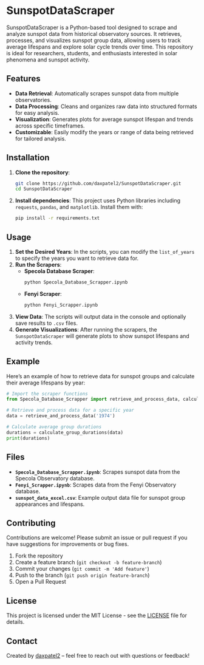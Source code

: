 # SunspotDataScraper

SunspotDataScraper is a Python-based tool designed to scrape and analyze sunspot data from historical observatory sources. It retrieves, processes, and visualizes sunspot group data, allowing users to track average lifespans and explore solar cycle trends over time. This repository is ideal for researchers, students, and enthusiasts interested in solar phenomena and sunspot activity.

## Features

- **Data Retrieval**: Automatically scrapes sunspot data from multiple observatories.
- **Data Processing**: Cleans and organizes raw data into structured formats for easy analysis.
- **Visualization**: Generates plots for average sunspot lifespan and trends across specific timeframes.
- **Customizable**: Easily modify the years or range of data being retrieved for tailored analysis.

## Installation

1. **Clone the repository**:
   ```bash
   git clone https://github.com/daxpatel2/SunspotDataScraper.git
   cd SunspotDataScraper
   ```

2. **Install dependencies**:
   This project uses Python libraries including `requests`, `pandas`, and `matplotlib`. Install them with:
   ```bash
   pip install -r requirements.txt
   ```

## Usage

1. **Set the Desired Years**: In the scripts, you can modify the `list_of_years` to specify the years you want to retrieve data for.
2. **Run the Scrapers**:
   - **Specola Database Scraper**:
     ```bash
     python Specola_Database_Scrapper.ipynb
     ```
   - **Fenyi Scraper**:
     ```bash
     python Fenyi_Scrapper.ipynb
     ```
3. **View Data**: The scripts will output data in the console and optionally save results to `.csv` files.
4. **Generate Visualizations**: After running the scrapers, the `SunspotDataScraper` will generate plots to show sunspot lifespans and activity trends.

## Example

Here’s an example of how to retrieve data for sunspot groups and calculate their average lifespans by year:

```python
# Import the scraper functions
from Specola_Database_Scrapper import retrieve_and_process_data, calculate_group_durations

# Retrieve and process data for a specific year
data = retrieve_and_process_data('1974')

# Calculate average group durations
durations = calculate_group_durations(data)
print(durations)
```

## Files

- **`Specola_Database_Scrapper.ipynb`**: Scrapes sunspot data from the Specola Observatory database.
- **`Fenyi_Scrapper.ipynb`**: Scrapes data from the Fenyi Observatory database.
- **`sunspot_data_excel.csv`**: Example output data file for sunspot group appearances and lifespans.

## Contributing

Contributions are welcome! Please submit an issue or pull request if you have suggestions for improvements or bug fixes.

1. Fork the repository
2. Create a feature branch (`git checkout -b feature-branch`)
3. Commit your changes (`git commit -m 'Add feature'`)
4. Push to the branch (`git push origin feature-branch`)
5. Open a Pull Request

## License

This project is licensed under the MIT License - see the [LICENSE](LICENSE) file for details.

## Contact

Created by [daxpatel2](https://github.com/daxpatel2) – feel free to reach out with questions or feedback!
